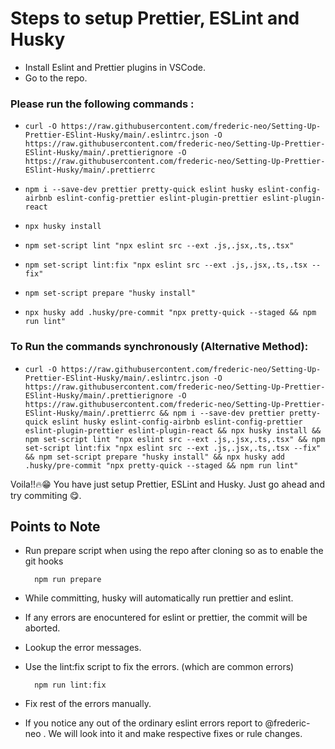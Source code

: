 
# Steps to setup Prettier, ESLint and Husky 

- Install Eslint and Prettier plugins in VSCode.
- Go to the repo.
### Please run the following commands :
  -     curl -O https://raw.githubusercontent.com/frederic-neo/Setting-Up-Prettier-ESlint-Husky/main/.eslintrc.json -O https://raw.githubusercontent.com/frederic-neo/Setting-Up-Prettier-ESlint-Husky/main/.prettierignore -O https://raw.githubusercontent.com/frederic-neo/Setting-Up-Prettier-ESlint-Husky/main/.prettierrc
  -     npm i --save-dev prettier pretty-quick eslint husky eslint-config-airbnb eslint-config-prettier eslint-plugin-prettier eslint-plugin-react
  -     npx husky install
  -     npm set-script lint "npx eslint src --ext .js,.jsx,.ts,.tsx"
  -     npm set-script lint:fix "npx eslint src --ext .js,.jsx,.ts,.tsx --fix"
  -     npm set-script prepare "husky install"
  -     npx husky add .husky/pre-commit "npx pretty-quick --staged && npm run lint"

### To Run the commands synchronously (Alternative Method):
  -     curl -O https://raw.githubusercontent.com/frederic-neo/Setting-Up-Prettier-ESlint-Husky/main/.eslintrc.json -O https://raw.githubusercontent.com/frederic-neo/Setting-Up-Prettier-ESlint-Husky/main/.prettierignore -O https://raw.githubusercontent.com/frederic-neo/Setting-Up-Prettier-ESlint-Husky/main/.prettierrc && npm i --save-dev prettier pretty-quick eslint husky eslint-config-airbnb eslint-config-prettier eslint-plugin-prettier eslint-plugin-react && npx husky install && npm set-script lint "npx eslint src --ext .js,.jsx,.ts,.tsx" && npm set-script lint:fix "npx eslint src --ext .js,.jsx,.ts,.tsx --fix" && npm set-script prepare "husky install" && npx husky add .husky/pre-commit "npx pretty-quick --staged && npm run lint"

Voila!!🔥😁 You have just setup Prettier, ESLint and Husky. Just go ahead and try commiting 😋.

## Points to Note

- Run prepare script when using the repo after cloning so as to enable the git hooks
  
        npm run prepare

- While committing, husky will automatically run prettier and eslint.
- If any errors are enocuntered for eslint or prettier, the commit will be aborted.
- Lookup the error messages.
- Use the lint:fix script to fix the errors. (which are common errors)

        npm run lint:fix
        
- Fix rest of the errors manually.
- If you notice any out of the ordinary eslint errors report to @frederic-neo . We will look into it and make respective fixes or rule changes.    
